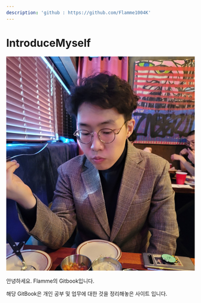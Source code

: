 ```yaml
---
description: 'github : https://github.com/Flamme1004K'
---
```


# IntroduceMyself

 

![](.gitbook/assets/kakaotalk_photo_2021-01-04-16-41-50.jpeg)

안녕하세요. Flamme의 Gitbook입니다.

해당 GitBook은 개인 공부 및 업무에 대한 것을 정리해놓은 사이트 입니다.







